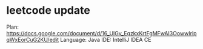 # leetcode update
Plan: https://docs.google.com/document/d/16_UIGv_EqzkxKrtFgMFwAI3OowwIrlpqWxEorCuG2KU/edit
Language: Java
IDE: IntelliJ IDEA CE
